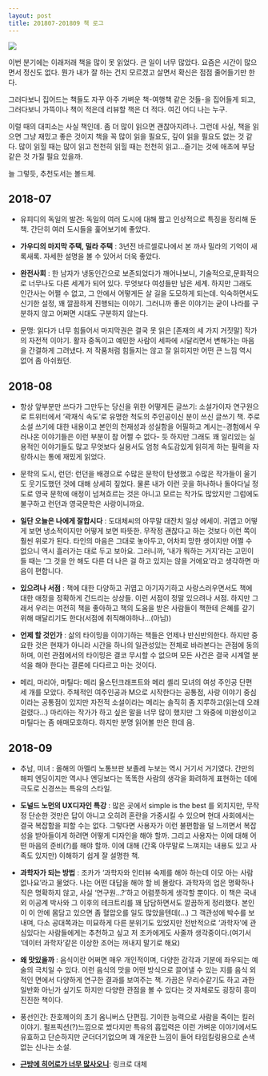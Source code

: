 ```yaml
---
layout: post
title: 201807-201809 책 로그
---
```

![](https://cojette.files.wordpress.com/2018/10/img_2702.jpg?h=500)

이번 분기에는 이래저래 책을 많이 못 읽었다. 큰 일이 너무 많았다. 요즘은 시간이 많으면서 정신도 없다. 뭔가 내가 잘 하는 건지 모르겠고 살면서 확신은 점점 줄어들기만 한다.

그러다보니 집어드는 책들도 자꾸 아주 가벼운 책-여행책 같은 것들-을 집어들게 되고, 그러다보니 가뜩이나 책이 적은데 리뷰할 책은 더 적다. 여긴 어디 나는 누구.

이럴 때의 대피소는 사실 책인데. 좀 더 많이 읽으면 괜찮아지려나. 그런데 사실, 책을 읽으면 그냥 재밌고 좋은 것이지 책을 꼭 많이 읽을 필요도, 깊이 읽을 필요도 없는 것 같다. 많이 읽힐 때는 많이 읽고 천천히 읽힐 때는 천천히 읽고…즐기는 것에 애초에 부담같은 것 가질 필요 있을까.
 

늘 그렇듯, 추천도서는 볼드체.

## 2018-07

* 유피디의 독일의 발견: 독일의 여러 도시에 대해 짧고 인상적으로 특징을 정리해 둔 책. 간단히 여러 도시들을 훑어보기에 좋았다.

* **가우디의 마지막 주택, 밀라 주택** : 3년전 바르셀로나에서 본 까사 밀라의 기억이 새록새록. 자세한 설명을 볼 수 있어서 더욱 좋았다.

* **완전사회** : 한 남자가 냉동인간으로 보존되었다가 깨어나보니, 기술적으로,문화적으로 너무나도 다른 세계가 되어 있다. 무엇보다 여성들만 남은 세계. 하지만 그래도 인간사는 어쩔 수 없고, 그 안에서 어떻게든 살 길을 도모하게 되는데.
익숙하면서도 신기한 설정, 꽤 깔끔하게 진행되는 이야기. 그러니까 좋은 이야기는 굳이 나라를 구분하지 않고 어쩌면 시대도 구분하지 않는다.

* 문맹: 읽다가 너무 힘들어서 마지막권은 결국 못 읽은 [존재의 세 가지 거짓말] 작가의 자전적 이야기. 활자 중독이고 예민한 사람이 세파에 시달리면서 변해가는 마음을 간결하게 그려냈다. 저 작품처럼 힘들지는 않고 잘 읽히지만 어떤 큰 느낌 역시 없어 좀 아쉬웠던.

 

## 2018-08

* 항상 앞부분만 쓰다가 그만두는 당신을 위한 어떻게든 글쓰기: 소설가이자 연구원으로 트위터에서 ‘곽재식 속도’로 유명한 척도의 주인공이신 분이 쓰신 글쓰기 책. 주로 소설 쓰기에 대한 내용이고 본인의 천재성과 성실함을 어필하고 계시는-경험에서 우러나온 이야기들은 이런 부분이 참 어쩔 수 없다- 듯 하지만 그래도 꽤 일리있는 실용적인 이야기들도 많고 무엇보다 실용서도 엄청 속도감있게 읽히게 하는 필력을 자랑하시는 통에 재밌게 읽었다.

* 문학의 도시, 런던: 런던을 배경으로 수많은 문학이 탄생했고 수많은 작가들이 울기도 웃기도했던 것에 대해 상세히 짚었다. 물론 내가 이런 곳을 하나하나 돌아다닐 정도로 영국 문학에 애정이 넘쳐흐르는 것은 아니고 모르는 작가도 많았지만 그럼에도 불구하고 런던과 영국문학은 사랑이니까요.

* **일단 오늘은 나에게 잘합시다** :  도대체씨의 아무말 대잔치 일상 에세이. 귀엽고 어떻게 보면 냉소적이지만 어떻게 보면 따뜻한. 무작정 괜찮다고 하는 것보다 이런 쪽이 훨씬 위로가 된다. 타인의 마음은 그대로 놓아두고, 어차피 망한 생이지만 어쩔 수 없으니 역시 흘러가는 대로 두고 보아요.
그러니까, ‘내가 뭐하는 거지’라는 고민이 들 때는 ‘그 것을 안 해도 다른 더 나은 걸 하고 있지는 않을 거에요’라고 생각하면 마음이 편합니다.

* **있으려나 서점** : 책에 대한 다양하고 귀엽고 아기자기하고 사랑스러우면서도 책에 대한 애정을 정확하게 건드리는 상상들. 이런 서점이 정말 있으려나 서점. 하지만 그래서 우리는 여전히 책을 좋아하고 책의 도움을 받은 사람들이 책한테 은혜를 갚기 위해 매달리기도 한다(서점에 취직해야하나…(아님))

* **언제 할 것인가** : 삶의 타이밍을 이야기하는 책들은 언제나 반신반의한다. 하지만 중요한 것은 현재가 아니라 시간을 하나의 일관성있는 전체로 바라본다는 관점에 동의하며, 이런 관점에서의 타이밍은 결코 무시할 수 없으며 모든 사건은 결국 시계열 분석을 해야 한다는 결론에 다다르고 마는 것이다.

* 메리, 마리아, 마틸다: 메리 울스턴크래프트와 메리 셸리 모녀의 여성 주인공 단편 세 개를 모았다. 주체적인 여주인공과 M으로 시작한다는 공통점, 사랑 이야기 중심이라는 공통점이 있지만 자전적 소설이라는 메리는 솔직히 좀 지루하고(읽는데 오래 걸렸다…) 마리아는 작가가 하고 싶은 말을 너무 많이 했지만 그 와중에 미완성이고 마틸다는 좀 애매모호하다. 하지만 분명 읽어볼 만은 한데 음.

## 2018-09

* 추남, 미녀 : 올해의 아멜리 노통브판 보졸레 누보는 역시 거기서 거기였다. 간만의 해피 엔딩이지만 역시나 엔딩보다는 똑똑한 사람의 생각을 화려하게 표현하는 데에 극도로 신경쓰는 특유의 스타일.

* **도널드 노먼의 UX디자인 특강** : 많은 곳에서 simple is the best 를 외치지만, 무작정 단순한 것만은 답이 아니고 오히려 혼란을 가중시킬 수 있으며 현대 사회에서는 결국 복잡함을 피할 수는 없다. 그렇다면 사용자가 이런 불편함을 덜 느끼면서 복잡성을 받아들이게 하려면 어떻게 디자인을 해야 할까. 그리고 사용자는 이에 대해 어떤 마음의 준비(?)를 해야 할까. 이에 대해 (간혹 아무말로 느껴지는 내용도 있고 사족도 있지만) 이해하기 쉽게 잘 설명한 책.

* **과학자가 되는 방법** : 조카가 ‘과학자와 인터뷰 숙제를 해야 하는데 이모 아는 사람 없나요’라고 물었다. 나는 어떤 대답을 해야 할 비 몰랐다. 과학자의 업은 명확하나 직은 명확하지 않고, 사실 ‘연구원…?’하고 어렴풋하게 생각할 뿐이다. 이 책은 국내외 이공계 박사와 그 이후의 테크트리를 꽤 담담하면서도 깔끔하게 정리했다. 본인이 이 안에 몸담고 있으면 좀 혈압오를 일도 많았을텐데(…) 그 객관성에 박수를 보내며, 다소 공대쪽과는 미묘하게 다른 분위기도 있었지만 전반적으로 ‘과학자’에 관심있다는 사람들에게는 추천하고 싶고 저 조카에게도 사줄까 생각중이다.(여기서 ‘데이터 과학자’같은 이상한 조어는 꺼내지 말기로 해요)

* **왜 맛있을까** : 음식이란 어쩌면 매우 개인적이며, 다양한 감각과 기분에 좌우되는 예술의 극치일 수 있다. 이런 음식의 맛을 어떤 방식으로 끌어낼 수 있는 지를 음식 외적인 면에서 다양하게 연구한 결과를 보여주는 책. 가끔은 무리수같기도 하고 과한 일반화 아닌가 싶기도 하지만 다양한 관점을 볼 수 있다는 것 자체로도 굉장히 흥미진진한 책이다.

* 풍선인간: 찬호께이의 초기 옴니버스 단편집. 기이한 능력으로 사람을 죽이는 킬러 이야기. 펄프픽션(?)느낌으로 썼다지만 특유의 흡입력은 이런 가벼운 이야기에서도 유효하고 단순하지만 군더더기없으며 꽤 개운한 느낌이 들어 타임킬링용으로 손색없는 신나는 소설.

* **[근방에 히어로가 너무 많사오니](https://cojette.github.io/superhero/)**: 링크로 대체
